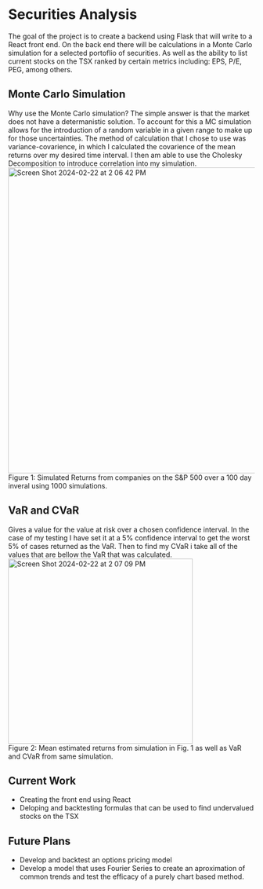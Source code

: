 # Securities Analysis
The goal of the project is to create a backend using Flask that will write to a React front end. On the back end there will be calculations in a Monte Carlo simulation for a selected portoflio of securities. As well as the ability to list current stocks on the TSX ranked by certain metrics including: EPS, P/E, PEG, among others.

## Monte Carlo Simulation
Why use the Monte Carlo simulation? The simple answer is that the market does not have a determanistic solution. To account for this a MC simulation allows for the introduction of a random variable in a given range to make up for those uncertainties. The method of calculation that I chose to use was variance-covarience, in which I calculated the covarience of the mean returns over my desired time interval. I then am able to use the Cholesky Decomposition to introduce correlation into my simulation.
<img width="623" alt="Screen Shot 2024-02-22 at 2 06 42 PM" src="https://github.com/KyleBD/SecuritiesAnalysis/assets/114958251/75343536-f351-40b8-bc58-97a17b5c34cf"><br>
Figure 1: Simulated Returns from companies on the S&P 500 over a 100 day inveral using 1000 simulations.

## VaR and CVaR
Gives a value for the value at risk over a chosen confidence interval. In the case of my testing I have set it at a 5% confidence interval to get the worst 5% of cases returned as the VaR. Then to find my CVaR i take all of the values that are bellow the VaR that was calculated.
<img width="377" alt="Screen Shot 2024-02-22 at 2 07 09 PM" src="https://github.com/KyleBD/SecuritiesAnalysis/assets/114958251/b6bf8c45-5f8f-4eb5-8649-c4ea0a88ffb1"><br>
Figure 2: Mean estimated returns from simulation in Fig. 1 as well as VaR and CVaR from same simulation.

## Current Work
- Creating the front end using React
- Deloping and backtesting formulas that can be used to find undervalued stocks on the TSX

## Future Plans
- Develop and backtest an options pricing model
- Develop a model that uses Fourier Series to create an aproximation of common trends and test the efficacy of a purely chart based method.
